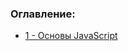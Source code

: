 ### Оглавление:

- [1 - Основы JavaScript](https://github.com/13RedFox/JS_Book/tree/main/00 'Основы JavaScript')
